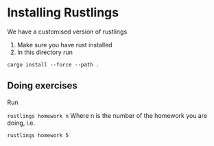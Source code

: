 
# Installing Rustlings

We have a customised version of rustlings

1. Make sure you have rust installed 
2. In this directory run

`cargo install --force --path .`



## Doing exercises

Run


`rustlings homework n`
Where n is the number of the homework you are doing, i.e.

`rustlings homework 5` 



